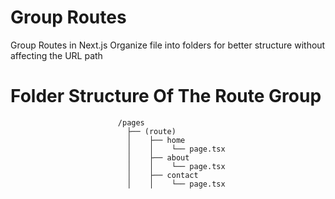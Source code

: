 # Group Routes 
Group Routes in Next.js Organize file into folders for better structure without affecting the URL path

# Folder Structure Of The Route Group
                            /pages
                              ├── (route)
                              │    ├── home
                              │    │    └── page.tsx
                              │    ├── about
                              │    │    └── page.tsx
                              │    ├── contact
                              │    │    └── page.tsx
                        
